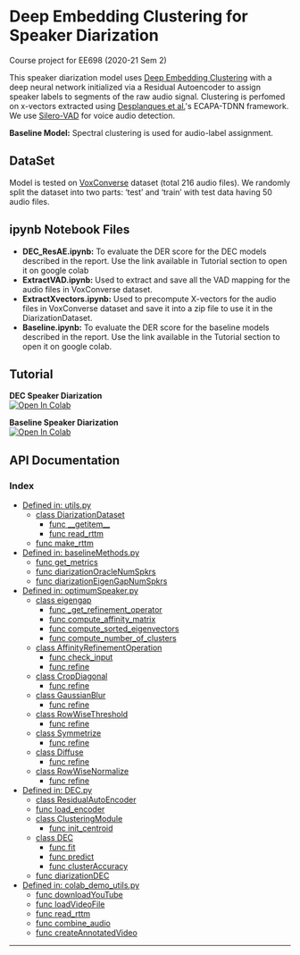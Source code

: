 # Deep Embedding Clustering for Speaker Diarization

Course project for EE698 (2020-21 Sem 2)

This speaker diarization model uses [Deep Embedding Clustering][dec] with a deep neural network initialized via
a Residual Autoencoder to assign speaker labels to segments of the raw audio signal.
Clustering is perfomed on x-vectors extracted using [Desplanques et al.][desplanques]'s ECAPA-TDNN framework.
We use [Silero-VAD][vad] for voice audio detection.

**Baseline Model:** Spectral clustering is used for audio-label assignment.

## DataSet
Model is tested on [VoxConverse][voxconverse] dataset (total 216 audio files). We randomly split the dataset into two parts: ‘test’ and ‘train’ with test data having 50 audio files.

## ipynb Notebook Files
- **DEC_ResAE.ipynb:** To evaluate the DER score for the DEC models described in the report. Use the link available in Tutorial section to open it on google colab
- **ExtractVAD.ipynb:** Used to extract and save all the VAD mapping for the audio files in VoxConverse dataset.
- **ExtractXvectors.ipynb:** Used to precompute X-vectors for the audio files in VoxConverse dataset and save it into a zip file to use it in the DiarizationDataset.
- **Baseline.ipynb:** To evaluate the DER score for the baseline models described in the report. Use the link available in the Tutorial section to open it on google colab.

## Tutorial
**DEC Speaker Diarization** \
[![Open In Colab](https://colab.research.google.com/assets/colab-badge.svg)](https://colab.research.google.com/github/shashikg/speaker_diarization_ee698/blob/main/DEC_ResAE.ipynb)

**Baseline Speaker Diarization** \
[![Open In Colab](https://colab.research.google.com/assets/colab-badge.svg)](https://colab.research.google.com/github/shashikg/speaker_diarization_ee698/blob/main/Baseline.ipynb)

## API Documentation
### Index

- [Defined in: utils.py](https://github.com/shashikg/speaker_diarization_ee698/wiki/utils)
  - [class DiarizationDataset](https://github.com/shashikg/speaker_diarization_ee698/wiki/utils#diarizationdataset)
    - [func \_\_getitem\_\_](https://github.com/shashikg/speaker_diarization_ee698/wiki/utils#getitem)
    - [func read\_rttm](https://github.com/shashikg/speaker_diarization_ee698/wiki/utils#read_rttm)
  - [func make\_rttm](https://github.com/shashikg/speaker_diarization_ee698/wiki/utils#make_rttm)
- [Defined in: baselineMethods.py](https://github.com/shashikg/speaker_diarization_ee698/wiki/baselineMethods)
  - [func get\_metrics](https://github.com/shashikg/speaker_diarization_ee698/wiki/baselineMethods#get_metrics)
  - [func diarizationOracleNumSpkrs](https://github.com/shashikg/speaker_diarization_ee698/wiki/baselineMethods#diarizationOracleNumSpkrs)
  - [func diarizationEigenGapNumSpkrs](https://github.com/shashikg/speaker_diarization_ee698/wiki/baselineMethods#diarizationEigenGapNumSpkrs)
- [Defined in: optimumSpeaker.py](https://github.com/shashikg/speaker_diarization_ee698/wiki/optimumSpeaker)
  - [class eigengap](https://github.com/shashikg/speaker_diarization_ee698/wiki/optimumSpeaker#eigengap)
    - [func \_get\_refinement\_operator](https://github.com/shashikg/speaker_diarization_ee698/wiki/optimumSpeaker#getrefinementoperator)
    - [func compute\_affinity\_matrix](https://github.com/shashikg/speaker_diarization_ee698/wiki/optimumSpeaker#computeaffinitymatrix)
    - [func compute\_sorted\_eigenvectors](https://github.com/shashikg/speaker_diarization_ee698/wiki/optimumSpeaker#computesortedeigenvectors)
    - [func compute\_number\_of\_clusters](https://github.com/shashikg/speaker_diarization_ee698/wiki/optimumSpeaker#computenumberofclusters)
  - [class AffinityRefinementOperation](https://github.com/shashikg/speaker_diarization_ee698/wiki/optimumSpeaker#affinityrefinementoperation)
    - [func check\_input](https://github.com/shashikg/speaker_diarization_ee698/wiki/optimumSpeaker#checkinput)
    - [func refine](https://github.com/shashikg/speaker_diarization_ee698/wiki/optimumSpeaker#refine)
  - [class CropDiagonal](https://github.com/shashikg/speaker_diarization_ee698/wiki/optimumSpeaker#Cropdiagonal)
    - [func refine](https://github.com/shashikg/speaker_diarization_ee698/wiki/optimumSpeaker#refineCropdiagonal)
  - [class GaussianBlur](https://github.com/shashikg/speaker_diarization_ee698/wiki/optimumSpeaker#gaussianblur)
    - [func refine](https://github.com/shashikg/speaker_diarization_ee698/wiki/optimumSpeaker#refinegaussianblur)
  - [class RowWiseThreshold](https://github.com/shashikg/speaker_diarization_ee698/wiki/optimumSpeaker#rowwisethreshold)
    - [func refine](https://github.com/shashikg/speaker_diarization_ee698/wiki/optimumSpeaker#refinerowwisethreshold)
  - [class Symmetrize](https://github.com/shashikg/speaker_diarization_ee698/wiki/optimumSpeaker#symmetrize)
    - [func refine](https://github.com/shashikg/speaker_diarization_ee698/wiki/optimumSpeaker#refinesymmetrize)
  - [class Diffuse](https://github.com/shashikg/speaker_diarization_ee698/wiki/optimumSpeaker#diffuse)
    - [func refine](https://github.com/shashikg/speaker_diarization_ee698/wiki/optimumSpeaker#refinediffuse)
  - [class RowWiseNormalize](https://github.com/shashikg/speaker_diarization_ee698/wiki/optimumSpeaker#rowwisenormalize)
    - [func refine](https://github.com/shashikg/speaker_diarization_ee698/wiki/optimumSpeaker#refinerowwisenormalize)
- [Defined in: DEC.py](https://github.com/shashikg/speaker_diarization_ee698/wiki/DEC)
  - [class ResidualAutoEncoder](https://github.com/shashikg/speaker_diarization_ee698/wiki/DEC#residualautoencoder)
  - [func load\_encoder](https://github.com/shashikg/speaker_diarization_ee698/wiki/DEC#loadencoder)
  - [class ClusteringModule](https://github.com/shashikg/speaker_diarization_ee698/wiki/DEC#clusteringmodule)
    - [func init\_centroid](https://github.com/shashikg/speaker_diarization_ee698/wiki/DEC#initcentroid)
  - [class DEC](https://github.com/shashikg/speaker_diarization_ee698/wiki/DEC#dec)
    - [func fit](https://github.com/shashikg/speaker_diarization_ee698/wiki/DEC#fit)
    - [func predict](https://github.com/shashikg/speaker_diarization_ee698/wiki/DEC#predict)
    - [func clusterAccuracy](https://github.com/shashikg/speaker_diarization_ee698/wiki/DEC#clusteraccuracy)
  - [func diarizationDEC](https://github.com/shashikg/speaker_diarization_ee698/wiki/DEC#diarizationDEC)
- [Defined in: colab_demo_utils.py](https://github.com/shashikg/speaker_diarization_ee698/wiki/colab_demo_utils)
  - [func downloadYouTube](https://github.com/shashikg/speaker_diarization_ee698/wiki/colab_demo_utils#downloadYouTube)
  - [func loadVideoFile](https://github.com/shashikg/speaker_diarization_ee698/wiki/colab_demo_utils#loadVideoFile)
  - [func read\_rttm](https://github.com/shashikg/speaker_diarization_ee698/wiki/colab_demo_utils#read_rttm)
  - [func combine\_audio](https://github.com/shashikg/speaker_diarization_ee698/wiki/colab_demo_utils#combine_audio)
  - [func createAnnotatedVideo](https://github.com/shashikg/speaker_diarization_ee698/wiki/colab_demo_utils#createAnnotatedVideo)


---
[//]: #
[dec]: <https://arxiv.org/abs/1511.06335>
[desplanques]: <https://arxiv.org/abs/2005.07143v1>
[vad]: <https://pytorch.org/hub/snakers4_silero-vad_vad/>
[voxconverse]: <https://pytorch.org/hub/snakers4_silero-vad_vad/>
